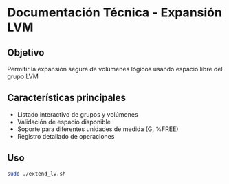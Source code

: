 # Documentación Técnica - Expansión LVM

## Objetivo
Permitir la expansión segura de volúmenes lógicos usando espacio libre del grupo LVM

## Características principales
- Listado interactivo de grupos y volúmenes
- Validación de espacio disponible
- Soporte para diferentes unidades de medida (G, %FREE)
- Registro detallado de operaciones

## Uso
```bash
sudo ./extend_lv.sh